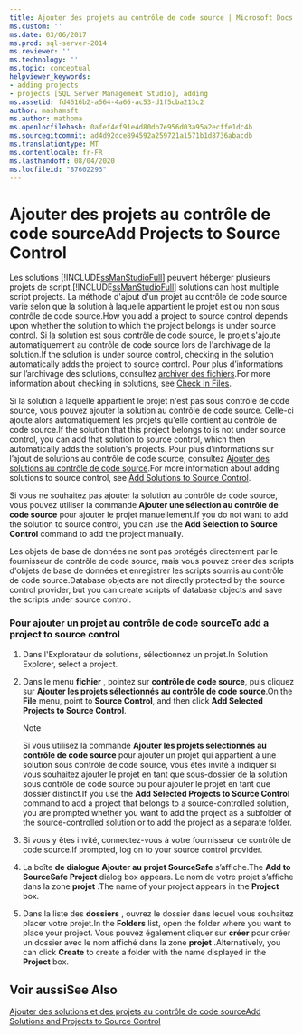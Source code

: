 ```yaml
---
title: Ajouter des projets au contrôle de code source | Microsoft Docs
ms.custom: ''
ms.date: 03/06/2017
ms.prod: sql-server-2014
ms.reviewer: ''
ms.technology: ''
ms.topic: conceptual
helpviewer_keywords:
- adding projects
- projects [SQL Server Management Studio], adding
ms.assetid: fd4616b2-a564-4a66-ac53-d1f5cba213c2
author: mashamsft
ms.author: mathoma
ms.openlocfilehash: 0afef4ef91e4d80db7e956d03a95a2ecffe1dc4b
ms.sourcegitcommit: ad4d92dce894592a259721a1571b1d8736abacdb
ms.translationtype: MT
ms.contentlocale: fr-FR
ms.lasthandoff: 08/04/2020
ms.locfileid: "87602293"
---
```

# <a name="add-projects-to-source-control"></a><span data-ttu-id="f4201-102">Ajouter des projets au contrôle de code source</span><span class="sxs-lookup"><span data-stu-id="f4201-102">Add Projects to Source Control</span></span>
  <span data-ttu-id="f4201-103">Les solutions [!INCLUDE[ssManStudioFull](../includes/ssmanstudiofull-md.md)] peuvent héberger plusieurs projets de script.</span><span class="sxs-lookup"><span data-stu-id="f4201-103">[!INCLUDE[ssManStudioFull](../includes/ssmanstudiofull-md.md)] solutions can host multiple script projects.</span></span> <span data-ttu-id="f4201-104">La méthode d'ajout d'un projet au contrôle de code source varie selon que la solution à laquelle appartient le projet est ou non sous contrôle de code source.</span><span class="sxs-lookup"><span data-stu-id="f4201-104">How you add a project to source control depends upon whether the solution to which the project belongs is under source control.</span></span> <span data-ttu-id="f4201-105">Si la solution est sous contrôle de code source, le projet s'ajoute automatiquement au contrôle de code source lors de l'archivage de la solution.</span><span class="sxs-lookup"><span data-stu-id="f4201-105">If the solution is under source control, checking in the solution automatically adds the project to source control.</span></span> <span data-ttu-id="f4201-106">Pour plus d’informations sur l’archivage des solutions, consultez [archiver des fichiers](../../2014/database-engine/check-in-files.md).</span><span class="sxs-lookup"><span data-stu-id="f4201-106">For more information about checking in solutions, see [Check In Files](../../2014/database-engine/check-in-files.md).</span></span>  
  
 <span data-ttu-id="f4201-107">Si la solution à laquelle appartient le projet n'est pas sous contrôle de code source, vous pouvez ajouter la solution au contrôle de code source. Celle-ci ajoute alors automatiquement les projets qu'elle contient au contrôle de code source.</span><span class="sxs-lookup"><span data-stu-id="f4201-107">If the solution that this project belongs to is not under source control, you can add that solution to source control, which then automatically adds the solution's projects.</span></span> <span data-ttu-id="f4201-108">Pour plus d’informations sur l’ajout de solutions au contrôle de code source, consultez [Ajouter des solutions au contrôle de code source](../../2014/database-engine/add-solutions-to-source-control.md).</span><span class="sxs-lookup"><span data-stu-id="f4201-108">For more information about adding solutions to source control, see [Add Solutions to Source Control](../../2014/database-engine/add-solutions-to-source-control.md).</span></span>  
  
 <span data-ttu-id="f4201-109">Si vous ne souhaitez pas ajouter la solution au contrôle de code source, vous pouvez utiliser la commande **Ajouter une sélection au contrôle de code source** pour ajouter le projet manuellement.</span><span class="sxs-lookup"><span data-stu-id="f4201-109">If you do not want to add the solution to source control, you can use the **Add Selection to Source Control** command to add the project manually.</span></span>  
  
 <span data-ttu-id="f4201-110">Les objets de base de données ne sont pas protégés directement par le fournisseur de contrôle de code source, mais vous pouvez créer des scripts d'objets de base de données et enregistrer les scripts soumis au contrôle de code source.</span><span class="sxs-lookup"><span data-stu-id="f4201-110">Database objects are not directly protected by the source control provider, but you can create scripts of database objects and save the scripts under source control.</span></span>  
  
### <a name="to-add-a-project-to-source-control"></a><span data-ttu-id="f4201-111">Pour ajouter un projet au contrôle de code source</span><span class="sxs-lookup"><span data-stu-id="f4201-111">To add a project to source control</span></span>  
  
1.  <span data-ttu-id="f4201-112">Dans l'Explorateur de solutions, sélectionnez un projet.</span><span class="sxs-lookup"><span data-stu-id="f4201-112">In Solution Explorer, select a project.</span></span>  
  
2.  <span data-ttu-id="f4201-113">Dans le menu **fichier** , pointez sur **contrôle de code source**, puis cliquez sur **Ajouter les projets sélectionnés au contrôle de code source**.</span><span class="sxs-lookup"><span data-stu-id="f4201-113">On the **File** menu, point to **Source Control**, and then click **Add Selected Projects to Source Control**.</span></span>  
  
    > [!NOTE]  
    >  <span data-ttu-id="f4201-114">Si vous utilisez la commande **Ajouter les projets sélectionnés au contrôle de code source** pour ajouter un projet qui appartient à une solution sous contrôle de code source, vous êtes invité à indiquer si vous souhaitez ajouter le projet en tant que sous-dossier de la solution sous contrôle de code source ou pour ajouter le projet en tant que dossier distinct.</span><span class="sxs-lookup"><span data-stu-id="f4201-114">If you use the **Add Selected Projects to Source Control** command to add a project that belongs to a source-controlled solution, you are prompted whether you want to add the project as a subfolder of the source-controlled solution or to add the project as a separate folder.</span></span>  
  
3.  <span data-ttu-id="f4201-115">Si vous y êtes invité, connectez-vous à votre fournisseur de contrôle de code source.</span><span class="sxs-lookup"><span data-stu-id="f4201-115">If prompted, log on to your source control provider.</span></span>  
  
4.  <span data-ttu-id="f4201-116">La boîte **de dialogue Ajouter au projet SourceSafe** s’affiche.</span><span class="sxs-lookup"><span data-stu-id="f4201-116">The **Add to SourceSafe Project** dialog box appears.</span></span> <span data-ttu-id="f4201-117">Le nom de votre projet s’affiche dans la zone **projet** .</span><span class="sxs-lookup"><span data-stu-id="f4201-117">The name of your project appears in the **Project** box.</span></span>  
  
5.  <span data-ttu-id="f4201-118">Dans la liste des **dossiers** , ouvrez le dossier dans lequel vous souhaitez placer votre projet.</span><span class="sxs-lookup"><span data-stu-id="f4201-118">In the **Folders** list, open the folder where you want to place your project.</span></span> <span data-ttu-id="f4201-119">Vous pouvez également cliquer sur **créer** pour créer un dossier avec le nom affiché dans la zone **projet** .</span><span class="sxs-lookup"><span data-stu-id="f4201-119">Alternatively, you can click **Create** to create a folder with the name displayed in the **Project** box.</span></span>  
  
## <a name="see-also"></a><span data-ttu-id="f4201-120">Voir aussi</span><span class="sxs-lookup"><span data-stu-id="f4201-120">See Also</span></span>  
 [<span data-ttu-id="f4201-121">Ajouter des solutions et des projets au contrôle de code source</span><span class="sxs-lookup"><span data-stu-id="f4201-121">Add Solutions and Projects to Source Control</span></span>](../../2014/database-engine/add-solutions-and-projects-to-source-control.md)  
  
  
